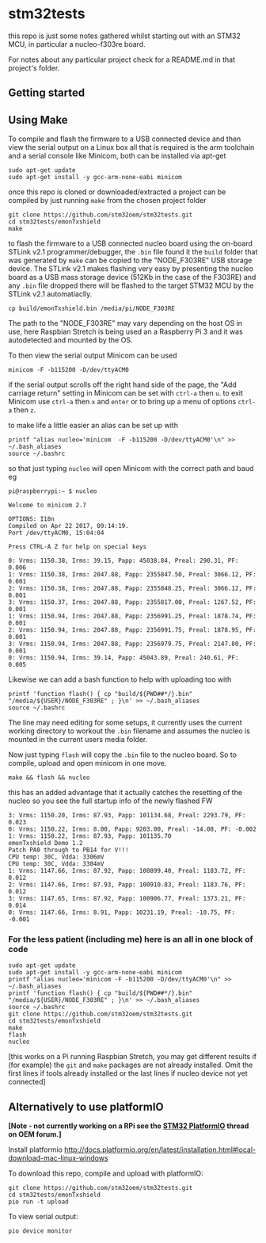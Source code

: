 # stm32tests

this repo is just some notes gathered whilst starting out with an STM32 MCU, in particular a nucleo-f303re board.

For notes about any particular project check for a README.md in that project's folder.

## Getting started

## Using Make

To compile and flash the firmware to a USB connected device and then view the serial output on a Linux box all that is required is the arm toolchain and a serial console like Minicom, both can be installed via apt-get

```
sudo apt-get update
sudo apt-get install -y gcc-arm-none-eabi minicom
```

once this repo is cloned or downloaded/extracted a project can be compiled by just running `make` from the chosen project folder

```
git clone https://github.com/stm32oem/stm32tests.git
cd stm32tests/emonTxshield
make
```

to flash the firmware to a USB connected nucleo board using the on-board STLink v2.1 programmer/debugger, the `.bin` file found it the `build` folder that was generated by `make` can be copied to the "NODE_F303RE" USB storage device. The STLink v2.1 makes flashing very easy by presenting the nucleo board as a USB mass storage device (512Kb in the case of the F303RE) and any `.bin` file dropped there will be flashed to the target STM32 MCU by the STLink v2.1 automatiaclly.

```
cp build/emonTxshield.bin /media/pi/NODE_F303RE
```

The path to the "NODE_F303RE" may vary depending on the host OS in use, here Raspbian Stretch is being used an a Raspberry Pi 3 and it was autodetected and mounted by the OS.

To then view the serial output Minicom can be used

```
minicom -F -b115200 -D/dev/ttyACM0
```
if the serial output scrolls off the right hand side of the page, the "Add carriage return" setting in Minicom can be set with `ctrl-a` then `u`. to exit Minicom use `ctrl-a` then `x` and `enter` or to bring up a menu of options `ctrl-a` then `z`.

to make life a little easier an alias can be set up with
```
printf "alias nucleo='minicom  -F -b115200 -D/dev/ttyACM0'\n" >> ~/.bash_aliases
source ~/.bashrc
```
so that just typing `nucleo` will open Minicom with the correct path and baud eg
```
pi@raspberrypi:~ $ nucleo

Welcome to minicom 2.7

OPTIONS: I18n
Compiled on Apr 22 2017, 09:14:19.
Port /dev/ttyACM0, 15:04:04

Press CTRL-A Z for help on special keys

0: Vrms: 1150.38, Irms: 39.15, Papp: 45038.84, Preal: 290.31, PF: 0.006
1: Vrms: 1150.38, Irms: 2047.88, Papp: 2355847.50, Preal: 3066.12, PF: 0.001
2: Vrms: 1150.38, Irms: 2047.88, Papp: 2355848.25, Preal: 3066.12, PF: 0.001
3: Vrms: 1150.37, Irms: 2047.88, Papp: 2355817.00, Preal: 1267.52, PF: 0.001
1: Vrms: 1150.94, Irms: 2047.88, Papp: 2356991.25, Preal: 1878.74, PF: 0.001
2: Vrms: 1150.94, Irms: 2047.88, Papp: 2356991.75, Preal: 1878.95, PF: 0.001
3: Vrms: 1150.94, Irms: 2047.88, Papp: 2356979.75, Preal: 2147.80, PF: 0.001
0: Vrms: 1150.94, Irms: 39.14, Papp: 45043.89, Preal: 240.61, PF: 0.005
```
Likewise we can add a bash function to help with uploading too with
```
printf 'function flash() { cp "build/${PWD##*/}.bin" "/media/${USER}/NODE_F303RE" ; }\n' >> ~/.bash_aliases
source ~/.bashrc
```
The line may need editing for some setups, it currently uses the current working directory to workout the `.bin` filename and assumes the nucleo is mounted in the current users media folder.

Now just typing `flash` will copy the `.bin` file to the nucleo board. So to compile, upload and open minicom in one move.
```
make && flash && nucleo
```
this has an added advantage that it actually catches the resetting of the nucleo so you see the full startup info of the newly flashed FW
```
3: Vrms: 1150.20, Irms: 87.93, Papp: 101134.68, Preal: 2293.79, PF: 0.023
0: Vrms: 1150.22, Irms: 8.00, Papp: 9203.00, Preal: -14.08, PF: -0.002
1: Vrms: 1150.22, Irms: 87.93, Papp: 101135.70
emonTxshield Demo 1.2
Patch PA0 through to PB14 for V!!!
CPU temp: 30C, Vdda: 3306mV
CPU temp: 30C, Vdda: 3304mV
1: Vrms: 1147.66, Irms: 87.92, Papp: 100899.40, Preal: 1183.72, PF: 0.012
2: Vrms: 1147.66, Irms: 87.93, Papp: 100910.83, Preal: 1183.76, PF: 0.012
3: Vrms: 1147.65, Irms: 87.92, Papp: 100906.77, Preal: 1373.21, PF: 0.014
0: Vrms: 1147.66, Irms: 8.91, Papp: 10231.19, Preal: -10.75, PF: -0.001
```


### For the less patient (including me) here is an all in one block of code

```
sudo apt-get update
sudo apt-get install -y gcc-arm-none-eabi minicom
printf "alias nucleo='minicom -F -b115200 -D/dev/ttyACM0'\n" >> ~/.bash_aliases
printf 'function flash() { cp "build/${PWD##*/}.bin" "/media/${USER}/NODE_F303RE" ; }\n' >> ~/.bash_aliases
source ~/.bashrc
git clone https://github.com/stm32oem/stm32tests.git
cd stm32tests/emonTxshield
make
flash
nucleo
```
[this works on a Pi running Raspbian Stretch, you may get different results if (for example) the `git` and `make` packages are not already installed. Omit the first lines if tools already installed or the last lines if nucleo device not yet connected]



## Alternatively to use platformIO

**[Note - not currently working on a RPi see the [STM32 PlatformIO](https://community.openenergymonitor.org/t/stm32-platformio/7015?u=pb66) thread on OEM forum.]**

Install platformio http://docs.platformio.org/en/latest/installation.html#local-download-mac-linux-windows

To download this repo, compile and upload with platformIO:

```
git clone https://github.com/stm32oem/stm32tests.git
cd stm32tests/emonTxshield
pio run -t upload
```

To view serial output:

`pio device monitor`


